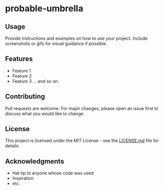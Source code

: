 # probable-umbrella


## Usage

Provide instructions and examples on how to use your project. Include screenshots or gifs for visual guidance if possible.

## Features

- Feature 1
- Feature 2
- Feature 3
... and so on.

## Contributing

Pull requests are welcome. For major changes, please open an issue first to discuss what you would like to change.

## License

This project is licensed under the MIT License - see the [LICENSE.md](LICENSE.md) file for details.

## Acknowledgments

- Hat tip to anyone whose code was used
- Inspiration
- etc.

